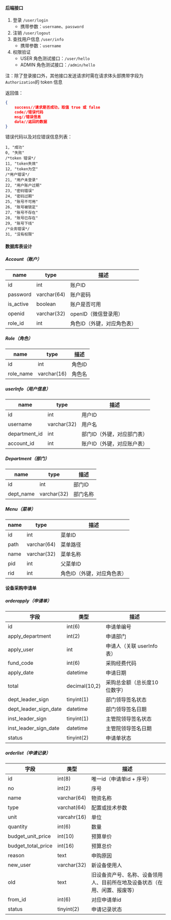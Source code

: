 #### 后端接口

1. 登录 `/user/login`
   - 携带参数：`username`、`password`
2. 注销 `/user/logout`
3. 查找用户信息 `/user/info`
   - 携带参数：`username`
4. 权限验证
   - USER 角色测试接口：`/user/hello`
   - ADMIN 角色测试接口：`/admin/hello`

注：除了登录接口外，其他接口发送请求时需在请求体头部携带字段为`Authorization`的 token 信息

返回值：

```json
{
    success//请求是否成功，取值 true 或 false
    code//错误代码
    msg//错误信息
    data//返回的数据
}
```

错误代码以及对应错误信息列表：

```
1, "成功"
0, "失败"
/*token 错误*/
11, "token失效"
12, "token为空"
/*用户错误*/
21, "用户未登录"
22, "用户账户过期"
23, "密码错误"
24, "密码过期"
25, "账号不可用"
26, "账号被锁定"
27, "账号不存在"
28, "账号已存在"
29, "账号下线"
/*业务错误*/
31, "没有权限"
```

#### 数据库表设计

##### Account（账户）

| name      | type        | 描述                       |
| --------- | ----------- | -------------------------- |
| id        | int         | 账户ID                     |
| password  | varchar(64) | 账户密码                   |
| is_active | boolean     | 账户是否可用               |
| openid    | varchar(32) | openID（微信登录用）       |
| role_id   | int         | 角色ID（外键，对应角色表） |

##### Role（角色）

| name      | type        | 描述   |
| --------- | ----------- | ------ |
| id        | int         | 角色ID |
| role_name | varchar(16) | 角色名 |

##### userInfo（用户信息）

| name          | type        | 描述                       |
| ------------- | ----------- | -------------------------- |
| id            | int         | 用户ID                     |
| username      | varchar(32) | 用户名                     |
| department_id | int         | 部门ID（外键，对应部门表） |
| account_id    | int         | 账户ID（外键，对应账户表） |

##### Department（部门）

| name      | type        | 描述     |
| --------- | ----------- | -------- |
| id        | int         | 部门ID   |
| dept_name | varchar(32) | 部门名称 |

##### Menu（菜单）

| name | type        | 描述                       |
| ---- | ----------- | -------------------------- |
| id   | int         | 菜单ID                     |
| path | varchar(64) | 菜单路径                   |
| name | varchar(32) | 菜单名称                   |
| pid  | int         | 父菜单ID                   |
| rid  | int         | 角色ID（外键，对应角色表） |

#### 设备采购申请单

##### orderapply（申请单）

| 字段                  | 类型          | 描述                         |
| --------------------- | ------------- | ---------------------------- |
| id                    | int(6)        | 申请单编号                   |
| apply_department      | int(2)        | 申请部门                     |
| apply_user            | int           | 申请人（关联 userInfo 表）   |
| fund_code             | int(6)        | 采购经费代码                 |
| apply_date            | datetime      | 申请日期                     |
| total                 | decimal(10,2) | 采购总金额（总长度10位数字） |
| dept_leader_sign      | tinyint(1)    | 部门领导签名状态             |
| dept_leader_sign_date | datetime      | 部门领导签名日期             |
| inst_leader_sign      | tinyint(1)    | 主管院领导签名状态           |
| inst_leader_sign_date | datetime      | 主管院领导签名日期           |
| status                | tinyint(2)    | 申请单状态                   |

##### orderlist（申请记录）

| 字段               | 类型        | 描述                                                         |
| ------------------ | ----------- | ------------------------------------------------------------ |
| id                 | int(8)      | 唯一id（申请单id + 序号）                                    |
| no                 | int(2)      | 序号                                                         |
| name               | varchar(64) | 物资名称                                                     |
| type               | varchat(64) | 配置或技术参数                                               |
| unit               | varcahr(16) | 单位                                                         |
| quantity           | int(6)      | 数量                                                         |
| budget_unit_price  | int(10)     | 预算单价                                                     |
| budget_total_price | int(16)     | 预算总价                                                     |
| reason             | text        | 申购原因                                                     |
| new_user           | varchar(32) | 新设备使用人                                                 |
| old                | text        | 旧设备资产号、名称、设备领用人、目前所在地及设备状态（在用、闲置、报废等） |
| from_id            | int(6)      | 对应申请单id                                                 |
| status             | tinyint(2)  | 申请记录状态                                                 |

